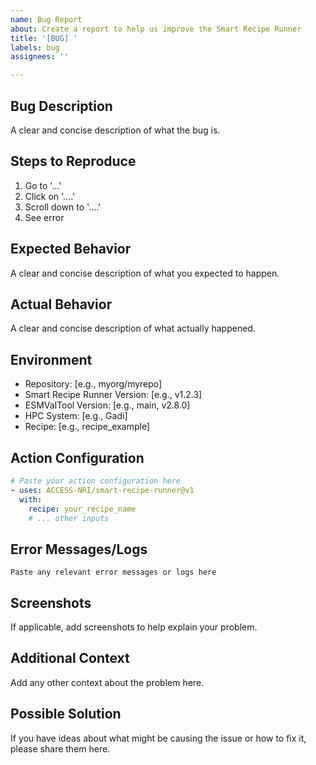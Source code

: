 ```yaml
---
name: Bug Report
about: Create a report to help us improve the Smart Recipe Runner
title: '[BUG] '
labels: bug
assignees: ''

---
```


## Bug Description
A clear and concise description of what the bug is.

## Steps to Reproduce
1. Go to '...'
2. Click on '....'
3. Scroll down to '....'
4. See error

## Expected Behavior
A clear and concise description of what you expected to happen.

## Actual Behavior
A clear and concise description of what actually happened.

## Environment
- Repository: [e.g., myorg/myrepo]
- Smart Recipe Runner Version: [e.g., v1.2.3]
- ESMValTool Version: [e.g., main, v2.8.0]
- HPC System: [e.g., Gadi]
- Recipe: [e.g., recipe_example]

## Action Configuration
```yaml
# Paste your action configuration here
- uses: ACCESS-NRI/smart-recipe-runner@v1
  with:
    recipe: your_recipe_name
    # ... other inputs
```

## Error Messages/Logs
```
Paste any relevant error messages or logs here
```

## Screenshots
If applicable, add screenshots to help explain your problem.

## Additional Context
Add any other context about the problem here.

## Possible Solution
If you have ideas about what might be causing the issue or how to fix it, please share them here.
